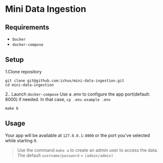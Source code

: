 # Mini Data Ingestion

## Requirements

- `Docker`
- `docker-compose`

## Setup

1.Clone repository
```shell
git clone git@github.com:ichux/mini-data-ingestion.git
cd mini-data-ingestion
```

2.. Launch `docker-compose`
Use a .env to configure the app port(default: 8000) if needed. In that case, `cp .env.example .env`

```shell
make b
```

## Usage
Your app will be available at `127.0.0.1:8000` or the port you've selected while starting it.

> Use the command `make a` to create an admin user to access the data. The default `username/password` = `(admin/admin)`
